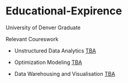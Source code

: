 # Educational-Expirence

University of Denver Graduate

Relevant Coureswork

- Unstructured Data Analytics [TBA](TBA)

- Optimization Modeling [TBA](TBA)

- Data Warehousing and Visualisation [TBA](TBA)
